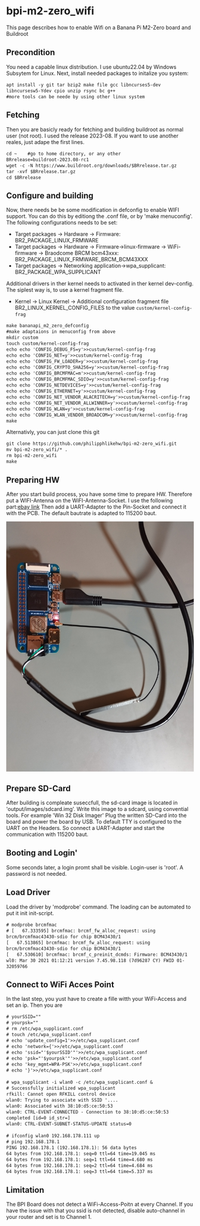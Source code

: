 # bpi-m2-zero_wifi
This page describes how to enable Wifi on a Banana Pi M2-Zero board and Buildroot

## Precondition
You need a capable linux distribution. I use ubuntu22.04 by Windows Subsytem for Linux.
Next, install needed packages to initalize you system:
```
apt install -y git tar bzip2 make file gcc libncurses5-dev libncursesw5-Ydev cpio unzip rsync bc g++
#more tools can be neede by using other linux system
```

## Fetching
Then you are basicly ready for fetching and building buildroot as normal user (not root). I used the release 2023-08. If you want to use another reales, just adape the first lines.
```
cd ~    #go to home directory, or any other
BRrelease=buildroot-2023.08-rc1
wget -c -N https://www.buildroot.org/downloads/$BRrelease.tar.gz
tar -xvf $BRrelease.tar.gz
cd $BRrelease
```

## Configure and building
Now, there needs be be some modification in defconfig to enable WIFI support. You can do this by editiong the .conf file, or by 'make menuconfig'. The following configurations needs to be set:
* Target packages -> Hardware -> Firmware:                                                                 BR2_PACKAGE_LINUX_FRMWARE
* Target packages -> Hardware -> Firmware->linux-firmware -> WiFi-firmware -> Braodcome BRCM bcm43xxx:     BR2_PACKAGE_LINUX_FRMWARE_BRCM_BCM43XXX
* Target packages -> Networking application->wpa_supplicant:                                               BR2_PACKAGE_WPA_SUPPLICANT

Additional drivers in ther kernel needs to activated in ther kernel dev-config. The siplest way is, to use a kernel fragment file.
* Kernel -> Linux Kernel -> Additional configuration fragment file                                         BR2_LINUX_KERNEL_CONFIG_FILES
to the value `custom/kernel-config-frag`


```
make bananapi_m2_zero_defconfig
#make adaptaions in menuconfig from above
mkdir custom
touch custom/kernel-config-frag
echo echo 'CONFIG_DEBUG_FS=y'>>custum/kernel-config-frag
echo echo 'CONFIG_NET=y'>>custum/kernel-config-frag
echo echo 'CONFIG_FW_LOADER=y'>>custum/kernel-config-frag
echo echo 'CONFIG_CRYPTO_SHA256=y'>>custum/kernel-config-frag
echo echo 'CONFIG_BRCMFMAC=m'>>custum/kernel-config-frag
echo echo 'CONFIG_BRCMFMAC_SDIO=y'>>custum/kernel-config-frag
echo echo 'CONFIG_NETDEVICES=y'>>custum/kernel-config-frag
echo echo 'CONFIG_ETHERNET=y'>>custum/kernel-config-frag
echo echo 'CONFIG_NET_VENDOR_ALACRITECH=y'>>custum/kernel-config-frag
echo echo 'CONFIG_NET_VENDOR_ALLWINNER=y'>>custum/kernel-config-frag
echo echo 'CONFIG_WLAN=y'>>custum/kernel-config-frag
echo echo 'CONFIG_WLAN_VENDOR_BROADCOM=y'>>custum/kernel-config-frag
make
```
Alternativly, you can just clone this git
```
git clone https://github.com/philipphlikehw/bpi-m2-zero_wifi.git
mv bpi-m2-zero_wifi/* .
rm bpi-m2-zero_wifi
make
```

## Preparing HW
After you start build process, you have some time to prepare HW. Therefore put a WIFI-Antenna on the WiFI-Antenna-Socket. I use the following part:[ebay link](https://www.ebay.de/itm/305052000140?hash=item4706841f8c:g:xX0AAOSwM-hdSpvg&amdata=enc%3AAQAIAAAA4Ec%2FoE4B3RXrgIDFDxCZV5NDmSckyCaFuZGAIDFQqk%2BLtvF%2BVzHLoP0conzRzSrv9GNmoWvbqaPizwiJHNe5%2BYlx3PBCmkyXMzf3xtmul%2Bt0Uao%2FRkQMDM%2BKWd2orluRx2yzmqNYTBVb3Ks5odGbMOZu6xYk5aJGSJx3cPFPMENZioKql4yoynxfEh6q7HhnqGS%2BfMOeZmX%2BTVE0eVb8QGcQUzDWa0jAOezYSZsqsfWr9jc2xzgJfK%2FlneySI%2BbYiH8QM1LquLpSrNWY0lQsZz4qg2BWjBDYitRaoXqloTeF%7Ctkp%3ABk9SR4rkwOfFYg)
Then add a UART-Adapter to the Pin-Socket and connect it with the PCB. The default bautrate is adapted to 115200 baut.

![WH board setup](IMG_20230825_225620.jpg)


## Prepare SD-Card
After building is compleate suseccfull, the sd-card image is located in 'output/images/sdcard.img'. Write this image to a sdcard, using convential tools. For example 'Win 32 Disk Imager'
Plug the written SD-Card into the board and power the board by USB.
To default TTY is configured to the UART on the Headers. So connect a UART-Adapter and start the communication with 115200 baut.

## Booting and Login'
Some seconds later, a login promt shall be visible. Login-user is 'root'. A password is not needed.

## Load Driver
Load the driver by 'modprobe' command. The loading can be automated to put it init init-script. 
```
# modprobe brcmfmac
# [   67.333595] brcmfmac: brcmf_fw_alloc_request: using brcm/brcmfmac43430-sdio for chip BCM43430/1
[   67.513865] brcmfmac: brcmf_fw_alloc_request: using brcm/brcmfmac43430-sdio for chip BCM43430/1
[   67.530610] brcmfmac: brcmf_c_preinit_dcmds: Firmware: BCM43430/1 wl0: Mar 30 2021 01:12:21 version 7.45.98.118 (7d96287 CY) FWID 01-32059766
```

## Connect to WiFi Acces Point
In the last step, you yust have to create a fille witth your WiFi-Access and set an ip. Then you are 
```
# yourSSID=""
# yourpsk=""
# rm /etc/wpa_supplicant.conf
# touch /etc/wpa_supplicant.conf
# echo 'update_config=1'>>/etc/wpa_supplicant.conf
# echo 'network={'>>/etc/wpa_supplicant.conf
# echo 'ssid="'$yourSSID'"'>>/etc/wpa_supplicant.conf
# echo 'psk="'$yourpsk'"'>>/etc/wpa_supplicant.conf
# echo 'key_mgmt=WPA-PSK'>>/etc/wpa_supplicant.conf
# echo '}'>>/etc/wpa_supplicant.conf

# wpa_supplicant -i wlan0 -c /etc/wpa_supplicant.conf &
# Successfully initialized wpa_supplicant
rfkill: Cannot open RFKILL control device
wlan0: Trying to associate with SSID '....
wlan0: Associated with 38:10:d5:ce:50:53
wlan0: CTRL-EVENT-CONNECTED - Connection to 38:10:d5:ce:50:53 completed [id=0 id_str=]
wlan0: CTRL-EVENT-SUBNET-STATUS-UPDATE status=0

# ifconfig wlan0 192.168.178.111 up
# ping 192.168.178.1
PING 192.168.178.1 (192.168.178.1): 56 data bytes
64 bytes from 192.168.178.1: seq=0 ttl=64 time=19.045 ms
64 bytes from 192.168.178.1: seq=1 ttl=64 time=4.680 ms
64 bytes from 192.168.178.1: seq=2 ttl=64 time=4.684 ms
64 bytes from 192.168.178.1: seq=3 ttl=64 time=5.337 ms

```

## Limitation
The BPI Board does not detect a WiFi-Access-Poitn at every Channel. If you have the issue with that you ssid is not detected, disable auto-channel in your router and set is to Channel 1.






